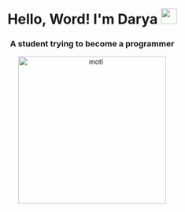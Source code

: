 <h1 align="center">Hello, Word! I'm Darya</a> 
<img src="https://github.com/blackcater/blackcater/raw/main/images/Hi.gif" height="32"/></h1>
<h3 align="center"> A student trying to become a programmer</h3>
<p align="center">
    <img src="https://i.pinimg.com/736x/15/34/88/153488ba983467042f02a0e7d530e2a0.jpg" alt="moti" width="300">
</p>


